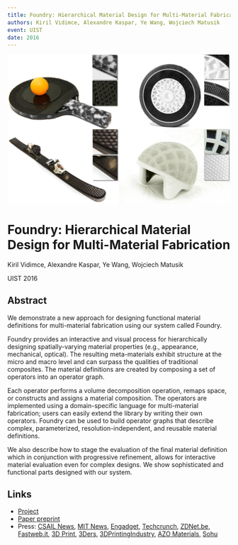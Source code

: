 ```yaml
---
title: Foundry: Hierarchical Material Design for Multi-Material Fabrication
authors: Kiril Vidimce, Alexandre Kaspar, Ye Wang, Wojciech Matusik
event: UIST
date: 2016
---
```


![](full/highlight.jpg)

# Foundry: Hierarchical Material Design for Multi-Material Fabrication
Kiril Vidimce, Alexandre Kaspar, Ye Wang, Wojciech Matusik

UIST 2016

## Abstract

We demonstrate a new approach for designing functional material definitions for multi-material fabrication using our system called Foundry.

Foundry provides an interactive and visual process for hierarchically designing spatially-varying material properties (e.g., appearance, mechanical, optical). The resulting meta-materials exhibit structure at the micro and macro level and can surpass the qualities of traditional composites. The material definitions are created by composing a set of operators into an operator graph.

Each operator performs a volume decomposition operation, remaps space, or constructs and assigns a material composition. The operators are implemented using a domain-specific language for multi-material fabrication; users can easily extend the library by writing their own operators. Foundry can be used to build operator graphs that describe complex, parameterized, resolution-independent, and reusable material definitions.

We also describe how to stage the evaluation of the final material definition which in conjunction with progressive refinement, allows for interactive material evaluation even for complex designs. We show sophisticated and functional parts designed with our system.

## Links
* [Project](http://vidimce.org/publications/foundry/)
* [Paper preprint](https://drive.google.com/open?id=14JmAaM1ai6rOKqx4B7A4dRMDYIrXJfu2)
* Press: [CSAIL News](https://www.csail.mit.edu/designing_for_3D_printing),
  [MIT News](http://news.mit.edu/2016/designing-3-d-printing-foundry-1011),
  [Engadget](https://www.engadget.com/2016/10/11/mit-foundry-software-the-photoshop-of-3d-printing/),
  [Techcrunch](https://techcrunch.com/2016/10/11/mits-new-software-makes-multi-material-3d-printing-easy/),
  [ZDNet.be](http://www.zdnet.be/nieuws/186985/mit-ontwikkelt-baanbrekende-photoshop-voor-3d-printers/),
  [Fastweb.it](http://www.fastweb.it/smartphone-e-gadget/mit-crea-foundry-un-software-per-stampanti-3d-simile-a-photoshop/),
  [3D Print](https://3dprint.com/151849/foundry-mit-csail-3d-modeling/),
  [3Ders](http://www.3ders.org/articles/20161011-mits-foundry-design-tool-makes-multi-material-3d-printing-easier-and-more-precise-than-ever.html),
  [3DPrintingIndustry](https://3dprintingindustry.com/news/foundry-founded-mit-create-photoshop-3d-printing-96780/),
  [AZO Materials](http://www.azom.com/news.aspx?newsID=46586),
  [Sohu](http://mt.sohu.com/20161012/n470107551.shtml)
